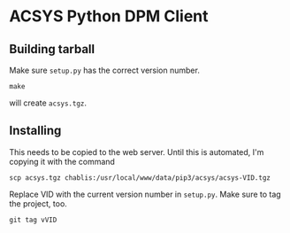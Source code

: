 # ACSYS Python DPM Client

## Building tarball

Make sure `setup.py` has the correct version number.

    make

will create `acsys.tgz`.

## Installing

This needs to be copied to the web server. Until this is automated,
I'm copying it with the command

    scp acsys.tgz chablis:/usr/local/www/data/pip3/acsys/acsys-VID.tgz

Replace VID with the current version number in `setup.py`. Make sure
to tag the project, too.

    git tag vVID
